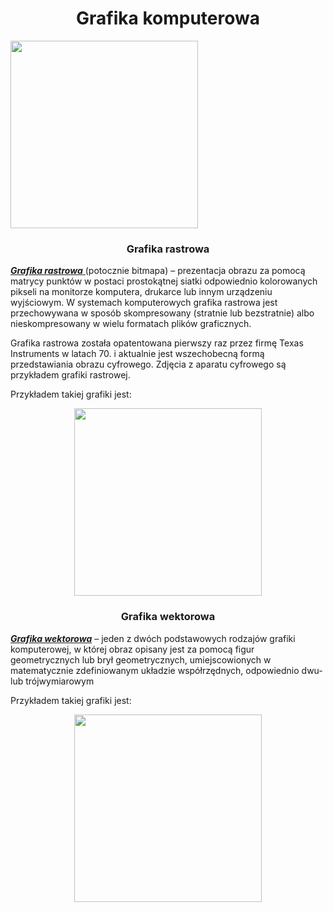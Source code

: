 
<html>
<head>
             <meta charset="utf-8">
  
  
   
  </head>
<body>
  
  
 <h1 align="center">Grafika komputerowa</h1>
  <img src="https://roznice.com/wp-content/uploads/2013/11/rastrowa-wektorowa.jpg" width="300">
  
  <h3 align="center"><strong>Grafika rastrowa</strong></h3>
    <a href="https://pl.wikipedia.org/wiki/Grafika_rastrowa"> <strong><em>Grafika rastrowa</em></strong> </a> (potocznie bitmapa) – prezentacja obrazu za pomocą matrycy punktów w postaci prostokątnej siatki odpowiednio kolorowanych pikseli na monitorze komputera, drukarce lub innym urządzeniu wyjściowym. W systemach komputerowych grafika rastrowa jest przechowywana w sposób skompresowany (stratnie lub bezstratnie) albo nieskompresowany w wielu formatach plików graficznych.

Grafika rastrowa została opatentowana pierwszy raz przez firmę Texas Instruments w latach 70. i aktualnie jest wszechobecną formą przedstawiania obrazu cyfrowego. Zdjęcia z aparatu cyfrowego są przykładem grafiki rastrowej.
<p> Przykładem takiej grafiki jest:
<center><img src="https://upload.wikimedia.org/wikipedia/commons/thumb/3/3b/Rgb-raster-image.svg/450px-Rgb-raster-image.svg.png" width="300"></center>
    
<h3 align="center"><strong>Grafika wektorowa</strong></h3>
   <a href="https://pl.wikipedia.org/wiki/Grafika_wektorowa"> <strong><em>Grafika wektorowa</em></strong></a> – jeden z dwóch podstawowych rodzajów grafiki komputerowej, w której obraz opisany jest za pomocą figur geometrycznych lub brył geometrycznych, umiejscowionych w matematycznie zdefiniowanym układzie współrzędnych, odpowiednio dwu- lub trójwymiarowym
<p> Przykładem takiej grafiki jest:
<center><img src="https://st3.depositphotos.com/14846838/18822/v/1600/depositphotos_188220866-stock-illustration-beach-flat-vector-icon.jpg" width="300"></center>
</body>
</html>
